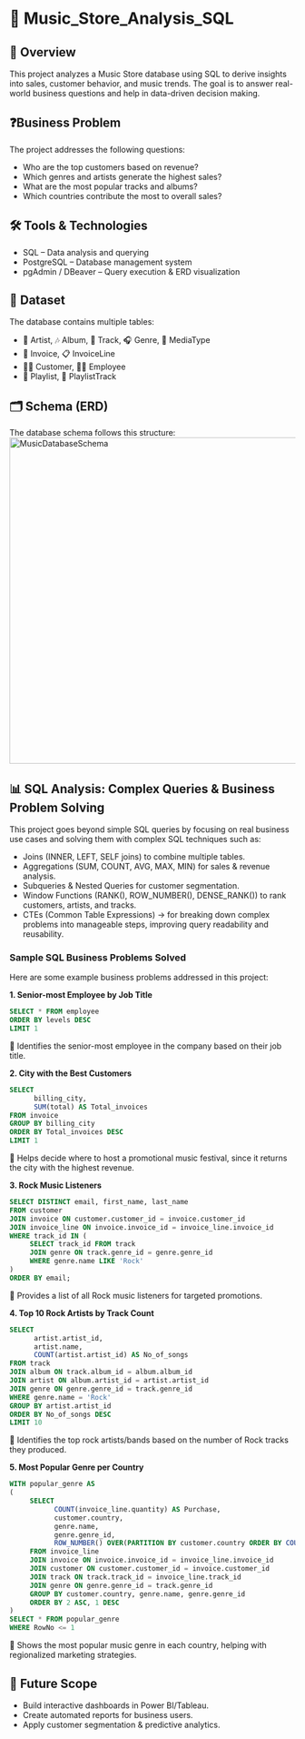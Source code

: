 # 🎵 Music_Store_Analysis_SQL

## 📌 Overview
This project analyzes a Music Store database using SQL to derive insights into sales, customer behavior, and music trends. The goal is to answer real-world business questions and help in data-driven decision making.

## ❓Business Problem
The project addresses the following questions:
- Who are the top customers based on revenue?
- Which genres and artists generate the highest sales?
- What are the most popular tracks and albums?
- Which countries contribute the most to overall sales?

## 🛠️ Tools & Technologies
- SQL – Data analysis and querying
- PostgreSQL – Database management system
- pgAdmin / DBeaver – Query execution & ERD visualization

## 📂 Dataset
The database contains multiple tables:
- 🎤 Artist, 🎶 Album, 🎼 Track, 🎧 Genre, 📀 MediaType
- 🛒 Invoice, 📋 InvoiceLine
- 👨‍💼 Customer, 👩‍💻 Employee
- 📑 Playlist, 🎵 PlaylistTrack

## 🗂️ Schema (ERD)
The database schema follows this structure:
<img width="710" height="574" alt="MusicDatabaseSchema" src="https://github.com/user-attachments/assets/10f1efd0-5774-4c44-9530-f608ca031e91" />

## 📊 SQL Analysis: Complex Queries & Business Problem Solving
This project goes beyond simple SQL queries by focusing on real business use cases and solving them with complex SQL techniques such as:
- Joins (INNER, LEFT, SELF joins) to combine multiple tables.
- Aggregations (SUM, COUNT, AVG, MAX, MIN) for sales & revenue analysis.
- Subqueries & Nested Queries for customer segmentation.
- Window Functions (RANK(), ROW_NUMBER(), DENSE_RANK()) to rank customers, artists, and tracks.
- CTEs (Common Table Expressions) → for breaking down complex problems into manageable steps, improving query readability and reusability.

### Sample SQL Business Problems Solved
Here are some example business problems addressed in this project:

**1. Senior-most Employee by Job Title**
```sql
SELECT * FROM employee
ORDER BY levels DESC
LIMIT 1
```
🔹 Identifies the senior-most employee in the company based on their job title.

**2. City with the Best Customers**
```sql
SELECT 
      billing_city,
	  SUM(total) AS Total_invoices
FROM invoice
GROUP BY billing_city
ORDER BY Total_invoices DESC
LIMIT 1
```
🔹 Helps decide where to host a promotional music festival, since it returns the city with the highest revenue.

**3. Rock Music Listeners**
```sql
SELECT DISTINCT email, first_name, last_name
FROM customer 
JOIN invoice ON customer.customer_id = invoice.customer_id
JOIN invoice_line ON invoice.invoice_id = invoice_line.invoice_id
WHERE track_id IN (
     SELECT track_id FROM track 
	 JOIN genre ON track.genre_id = genre.genre_id
	 WHERE genre.name LIKE 'Rock'
)
ORDER BY email;
```
🔹 Provides a list of all Rock music listeners for targeted promotions.

**4. Top 10 Rock Artists by Track Count**
```sql
SELECT 
      artist.artist_id, 
	  artist.name, 
	  COUNT(artist.artist_id) AS No_of_songs
FROM track
JOIN album ON track.album_id = album.album_id
JOIN artist ON album.artist_id = artist.artist_id
JOIN genre ON genre.genre_id = track.genre_id
WHERE genre.name = 'Rock'
GROUP BY artist.artist_id 
ORDER BY No_of_songs DESC
LIMIT 10
```
🔹 Identifies the top rock artists/bands based on the number of Rock tracks they produced.

**5. Most Popular Genre per Country**
```sql
WITH popular_genre AS
(
     SELECT 
	       COUNT(invoice_line.quantity) AS Purchase,
		   customer.country,
		   genre.name,
		   genre.genre_id,
		   ROW_NUMBER() OVER(PARTITION BY customer.country ORDER BY COUNT(invoice_line.quantity) DESC) AS RowNo
	 FROM invoice_line
	 JOIN invoice ON invoice.invoice_id = invoice_line.invoice_id
	 JOIN customer ON customer.customer_id = invoice.customer_id
	 JOIN track ON track.track_id = invoice_line.track_id
	 JOIN genre ON genre.genre_id = track.genre_id
	 GROUP BY customer.country, genre.name, genre.genre_id
	 ORDER BY 2 ASC, 1 DESC
)
SELECT * FROM popular_genre
WHERE RowNo <= 1
```
🔹 Shows the most popular music genre in each country, helping with regionalized marketing strategies.

## 📌 Future Scope
- Build interactive dashboards in Power BI/Tableau.
- Create automated reports for business users.
- Apply customer segmentation & predictive analytics.
